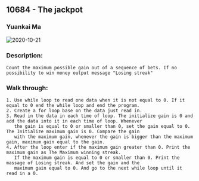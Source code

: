 ## 10684 - The jackpot
### Yuankai Ma
![2020-10-21](https://user-images.githubusercontent.com/60235679/96675982-e3235180-1331-11eb-9951-02c14872cace.png)

### Description: 
    Count the maximum possible gain out of a sequence of bets. If no possibility to win money output message "Losing streak"

### Walk through: 
    1. Use while loop to read one data when it is not equal to 0. If it equal to 0 end the while loop and end the program.
    2. Create a for loop base on the data just read in.
    3. Read in the data in each time of loop. The initialize gain is 0 and add the data into it in each time of loop. Whenever 
       the gain is equal to 0 or smaller than 0, set the gain equal to 0. The Initialize maximum gain is 0. Compare the gain 
       with the maximum gain, whenever the gain is bigger than the maximum gain, maximum gain equal to the gain.
    4. After the loop enter if the maximum gain greater than 0. Print the maximum gain as The Maximum winning streak.
       If the maximum gain is equal to 0 or smaller than 0. Print the massage of Losing streak. And set the gain and the 
       maximum gain equal to 0. And go to the next while loop until it read in a 0.
